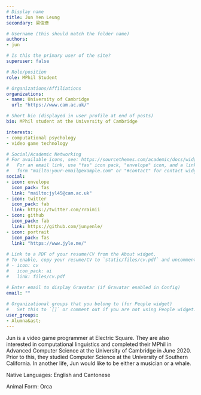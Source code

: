 ```yaml
---
# Display name
title: Jun Yen Leung
secondary: 梁俊彥

# Username (this should match the folder name)
authors:
- jun

# Is this the primary user of the site?
superuser: false

# Role/position
role: MPhil Student

# Organizations/Affiliations
organizations:
- name: University of Cambridge
  url: "https://www.cam.ac.uk/"

# Short bio (displayed in user profile at end of posts)
bio: MPhil student at the University of Cambridge

interests:
- computational psychology
- video game technology

# Social/Academic Networking
# For available icons, see: https://sourcethemes.com/academic/docs/widgets/#icons
#   For an email link, use "fas" icon pack, "envelope" icon, and a link in the
#   form "mailto:your-email@example.com" or "#contact" for contact widget.
social:
- icon: envelope
  icon_pack: fas
  link: "mailto:jyl45@cam.ac.uk" 
- icon: twitter
  icon_pack: fab
  link: https://twitter.com/rraimii
- icon: github
  icon_pack: fab
  link: https://github.com/junyenle/
- icon: portrait
  icon_pack: fas
  link: "https://www.jyle.me/"
  
# Link to a PDF of your resume/CV from the About widget.
# To enable, copy your resume/CV to `static/files/cv.pdf` and uncomment the lines below.  
# - icon: cv
#   icon_pack: ai
#   link: files/cv.pdf 

# Enter email to display Gravatar (if Gravatar enabled in Config)
email: ""
  
# Organizational groups that you belong to (for People widget)
#   Set this to `[]` or comment out if you are not using People widget.  
user_groups:
- Alumna&ast;
---
```

Jun is a video game programmer at Electric Square. They are also interested in computational linguistics and completed their MPhil in Advanced Computer Science at the University of Cambridge in June 2020. Prior to this, they studied Computer Science at the University of Southern California. In another life, Jun would like to be either a musician or a whale.

Native Languages: English and Cantonese

Animal Form: Orca

<!-- <img  class="avatar-small" src="orca.jpg" style="float: center" />
 -->
